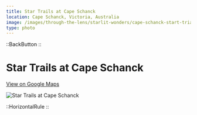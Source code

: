 ```yaml
---
title: Star Trails at Cape Schanck
location: Cape Schanck, Victoria, Australia
image: /images/through-the-lens/starlit-wonders/cape-schanck-start-trials.jpg
type: photo
---
```


::BackButton
::

# Star Trails at Cape Schanck

<a href="https://www.google.com/maps/search/?api=1&query=Cape+Schanck,+Victoria,+Australia" target="_blank" rel="noopener noreferrer">View on Google Maps</a>

![Star Trails at Cape Schanck](/images/through-the-lens/starlit-wonders/cape-schanck-start-trials.jpg)

<div class="mb-8"></div>

::HorizontalRule
::
